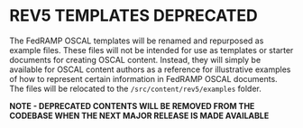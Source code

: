 # REV5 TEMPLATES DEPRECATED

The FedRAMP OSCAL templates will be renamed and repurposed as example files.  These files will not be intended for use as templates or starter documents for creating OSCAL content.  Instead, they will simply be available for OSCAL content authors as a reference for illustrative examples of how to represent certain information in FedRAMP OSCAL documents.  The files will be relocated to the `/src/content/rev5/examples` folder.

**NOTE - DEPRECATED CONTENTS WILL BE REMOVED FROM THE CODEBASE WHEN THE NEXT MAJOR RELEASE IS MADE AVAILABLE**